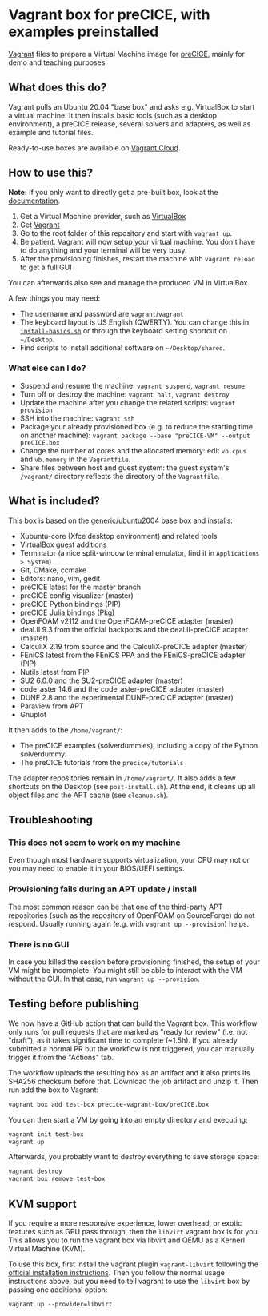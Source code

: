 # Vagrant box for preCICE, with examples preinstalled

[Vagrant](https://www.vagrantup.com/) files to prepare a Virtual Machine image for [preCICE](https://www.precice.org/), mainly for demo and teaching purposes.

## What does this do?

Vagrant pulls an Ubuntu 20.04 "base box" and asks e.g. VirtualBox to start a virtual machine.
It then installs basic tools (such as a desktop environment), a preCICE release,
several solvers and adapters, as well as example and tutorial files.

Ready-to-use boxes are available on [Vagrant Cloud](https://app.vagrantup.com/precice/boxes/precice-vm).

## How to use this?

**Note:** If you only want to directly get a pre-built box, look at the [documentation](https://www.precice.org/installation-vm.html).

1. Get a Virtual Machine provider, such as [VirtualBox](https://www.virtualbox.org/)
2. Get [Vagrant](https://www.vagrantup.com/)
3. Go to the root folder of this repository and start with `vagrant up`.
4. Be patient. Vagrant will now setup your virtual machine. You don't have to do anything and your terminal will be very busy.
5. After the provisioning finishes, restart the machine with `vagrant reload` to get a full GUI

You can afterwards also see and manage the produced VM in VirtualBox.

A few things you may need:

- The username and password are `vagrant`/`vagrant`
- The keyboard layout is US English (QWERTY). You can change this in [`install-basics.sh`](./install-basics.sh) or through the keyboard setting shortcut on `~/Desktop`.
- Find scripts to install additional software on `~/Desktop/shared`.

### What else can I do?

- Suspend and resume the machine: `vagrant suspend`, `vagrant resume`
- Turn off or destroy the machine: `vagrant halt`, `vagrant destroy`
- Update the machine after you change the related scripts: `vagrant provision`
- SSH into the machine: `vagrant ssh`
- Package your already provisioned box (e.g. to reduce the starting time on another machine): `vagrant package --base "preCICE-VM" --output preCICE.box`
- Change the number of cores and the allocated memory: edit `vb.cpus` and `vb.memory` in the `Vagrantfile`.
- Share files between host and guest system: the guest system's `/vagrant/` directory reflects the directory of the `Vagrantfile`.

## What is included?

This box is based on the [generic/ubuntu2004](https://github.com/lavabit/robox/tree/master/scripts/ubuntu2004) base box and installs:

- Xubuntu-core (Xfce desktop environment) and related tools
- VirtualBox guest additions
- Terminator (a nice split-window terminal emulator, find it in `Applications > System`)
- Git, CMake, ccmake
- Editors: nano, vim, gedit
- preCICE latest for the master branch
- preCICE config visualizer (master)
- preCICE Python bindings (PIP)
- preCICE Julia bindings (Pkg)
- OpenFOAM v2112 and the OpenFOAM-preCICE adapter (master)
- deal.II 9.3 from the official backports and the deal.II-preCICE adapter (master)
- CalculiX 2.19 from source and the CalculiX-preCICE adapter (master)
- FEniCS latest from the FEniCS PPA and the FEniCS-preCICE adapter (PIP)
- Nutils latest from PIP
- SU2 6.0.0 and the SU2-preCICE adapter (master)
- code_aster 14.6 and the code_aster-preCICE adapter (master)
- DUNE 2.8 and the experimental DUNE-preCICE adapter (master)
- Paraview from APT
- Gnuplot

It then adds to the `/home/vagrant/`:

- The preCICE examples (solverdummies), including a copy of the Python solverdummy.
- The preCICE tutorials from the `precice/tutorials`

The adapter repositories remain in `/home/vagrant/`.
It also adds a few shortcuts on the Desktop (see `post-install.sh`).
At the end, it cleans up all object files and the APT cache (see `cleanup.sh`).

## Troubleshooting

### This does not seem to work on my machine

Even though most hardware supports virtualization, your CPU may not or you may need to enable it in your BIOS/UEFI settings.

### Provisioning fails during an APT update / install

The most common reason can be that one of the third-party APT repositories
(such as the repository of OpenFOAM on SourceForge) do not respond.
Usually running again (e.g. with `vagrant up --provision`) helps.

### There is no GUI

In case you killed the session before provisioning finished, the setup of your VM might be incomplete. You might still be able to interact with the VM without the GUI. In that case, run `vagrant up --provision`.

## Testing before publishing

We now have a GitHub action that can build the Vagrant box. This workflow only runs for pull requests that are marked as "ready for review" (i.e. not "draft"), as it takes significant time to complete (~1.5h). If you already submitted a normal PR but the workflow is not triggered, you can manually trigger it from the "Actions" tab.

The workflow uploads the resulting box as an artifact and it also prints its SHA256 checksum before that. Download the job artifact and unzip it. Then run add the box to Vagrant:

```bash
vagrant box add test-box precice-vagrant-box/preCICE.box 
```

You can then start a VM by going into an empty directory and executing:

```bash
vagrant init test-box
vagrant up
```

Afterwards, you probably want to destroy everything to save storage space:

```bash
vagrant destroy
vagrant box remove test-box
```

## KVM support

If you require a more responsive experience, lower overhead, or exotic features such as GPU pass through, then the `libvirt` vagrant box is for you.
This allows you to run the vagrant box via libvirt and QEMU as a Kernerl Virtual Machine (KVM).

To use this box, first install the vagrant plugin `vagrant-libvirt` following the [official installation instructions](https://github.com/vagrant-libvirt/vagrant-libvirt#installation).
Then you follow the normal usage instructions above, but you need to tell vagrant to use the `libvirt` box by passing one additional option:
```
vagrant up --provider=libvirt
```
